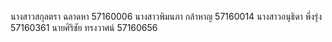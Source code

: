 นางสาวสกุลตรา ฉลาดหา 57160006
นางสาวพิมนภา  กล้าหาญ 57160014
นางสาวอนุธิดา พึ่งรุ่ง 57160361
นายศิริชัย  ทรงวาศน์  57160656
